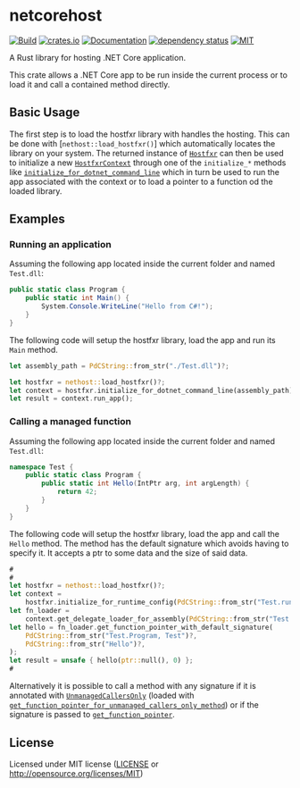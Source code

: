 # netcorehost

[![Build](https://github.com/OpenByteDev/netcorehost/actions/workflows/build.yml/badge.svg)](https://github.com/OpenByteDev/netcorehost/actions/workflows/build.yml)
[![crates.io](https://img.shields.io/crates/v/netcorehost.svg)](https://crates.io/crates/netcorehost)
[![Documentation](https://docs.rs/netcorehost/badge.svg)](https://docs.rs/netcorehost)
[![dependency status](https://deps.rs/repo/github/openbytedev/netcorehost/status.svg)](https://deps.rs/repo/github/openbytedev/netcorehost)
[![MIT](https://img.shields.io/crates/l/netcorehost.svg)](https://github.com/OpenByteDev/netcorehost/blob/master/LICENSE)

A Rust library for hosting .NET Core application.

This crate allows a .NET Core app to be run inside the current process or to load it and call a contained method directly.

## Basic Usage
The first step is to load the hostfxr library with handles the hosting. This can be done with [`nethost::load_hostfxr()`]
which automatically locates the library on your system. The returned instance of [`Hostfxr`] can then be used to initialize
a new [`HostfxrContext`] through one of the `initialize_*` methods like [`initialize_for_dotnet_command_line`]
which in turn be used to run the app associated with the context or to load a pointer to a function od the loaded library.

## Examples
### Running an application
Assuming the following app located inside the current folder and named `Test.dll`:
```cs
public static class Program {
    public static int Main() {
        System.Console.WriteLine("Hello from C#!");
    }
}
```
The following code will setup the hostfxr library, load the app and run its `Main` method.
```rust
let assembly_path = PdCString::from_str("./Test.dll")?;

let hostfxr = nethost::load_hostfxr()?;
let context = hostfxr.initialize_for_dotnet_command_line(assembly_path)?;
let result = context.run_app();
```
### Calling a managed function
Assuming the following app located inside the current folder and named `Test.dll`:
```cs
namespace Test {
    public static class Program {
        public static int Hello(IntPtr arg, int argLength) {
            return 42;
        }
    }
}
```
The following code will setup the hostfxr library, load the app and call the `Hello` method.
The method has the default signature which avoids having to specify it. It accepts a ptr to some data and the size of said data.
```rust
#
#
let hostfxr = nethost::load_hostfxr()?;
let context =
    hostfxr.initialize_for_runtime_config(PdCString::from_str("Test.runtimeconfig.json")?)?;
let fn_loader =
    context.get_delegate_loader_for_assembly(PdCString::from_str("Test.dll")?)?;
let hello = fn_loader.get_function_pointer_with_default_signature(
    PdCString::from_str("Test.Program, Test")?,
    PdCString::from_str("Hello")?,
);
let result = unsafe { hello(ptr::null(), 0) };
#
```

Alternatively it is possible to call a method with any signature if it is annotated with [`UnmanagedCallersOnly`] (loaded with
[`get_function_pointer_for_unmanaged_callers_only_method`]) or if the signature is passed to [`get_function_pointer`].

[`Hostfxr`]: crate::hostfxr::Hostfxr
[`HostfxrContext`]: crate::hostfxr::HostfxrContext
[`initialize_for_dotnet_command_line`]: crate::hostfxr::Hostfxr::initialize_for_dotnet_command_line
[`UnmanagedCallersOnly`]: https://docs.microsoft.com/en-us/dotnet/api/system.runtime.interopservices.unmanagedcallersonlyattribute
[`get_function_pointer_for_unmanaged_callers_only_method`]: crate::hostfxr::AssemblyDelegateLoader::get_function_pointer_for_unmanaged_callers_only_method
[`get_function_pointer`]: crate::hostfxr::AssemblyDelegateLoader::get_function_pointer

## License
Licensed under MIT license ([LICENSE](https://github.com/OpenByteDev/netcorehost/blob/master/LICENSE) or http://opensource.org/licenses/MIT)
